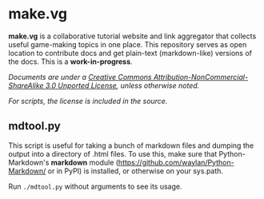 make.vg
=======

**make.vg** is a collaborative tutorial website and link aggregator that collects useful game-making topics in one place.
This repository serves as open location to contribute docs and get plain-text (markdown-like) versions of the docs. This is a **work-in-progress**.

*Documents are under a [Creative Commons Attribution-NonCommercial-ShareAlike 3.0 Unported License](http://creativecommons.org/licenses/by-nc-sa/3.0/), unless otherwise noted.*

*For scripts, the license is included in the source.*

mdtool.py
---------
This script is useful for taking a bunch of markdown files and dumping the output into a directory of .html files. To use this, make sure that Python-Markdown's **markdown** module (https://github.com/waylan/Python-Markdown/ or in PyPI) is installed, or otherwise on your sys.path.

Run `./mdtool.py` without arguments to see its usage.